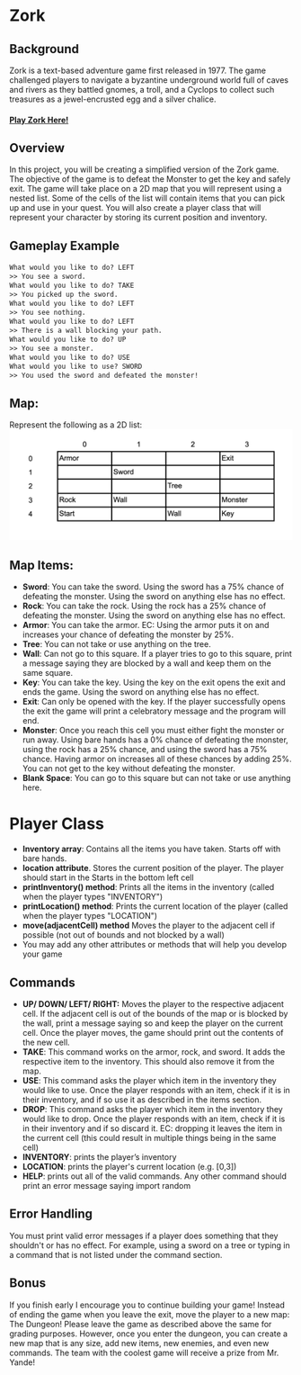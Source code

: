 # Zork
## Background
Zork is a text-based adventure game first released in 1977. The game challenged players to navigate a byzantine underground world full of caves and rivers as they battled gnomes, a troll, and a Cyclops to collect such treasures as a jewel-encrusted egg and a silver chalice.

#### [Play Zork Here!](https://www.retrogames.cz/play_1544-DOS.php?language=EN)

## Overview
In this project, you will be creating a simplified version of the Zork game. The objective of the game is to defeat the Monster to get the key and safely exit. The game will take place on a 2D map that you will represent using a nested list. Some of the cells of the list will contain items that you can pick up and use in your quest. You will also create a player class that will represent your character by storing its current position and inventory.

## Gameplay Example
```
What would you like to do? LEFT
>> You see a sword.
What would you like to do? TAKE
>> You picked up the sword.
What would you like to do? LEFT
>> You see nothing.
What would you like to do? LEFT
>> There is a wall blocking your path.
What would you like to do? UP
>> You see a monster.
What would you like to do? USE
What would you like to use? SWORD
>> You used the sword and defeated the monster!
```


## Map:
Represent the following as a 2D list:
![Screenshot 2023-02-24 at 10](map.png)


## Map Items:

- **Sword**:
You can take the sword. Using the sword has a 75% chance of defeating the monster. Using the sword on anything else has no effect.
- **Rock**:
You can take the rock. Using the rock has a 25% chance of defeating the monster. Using the sword on anything else has no effect.
- **Armor**: You can take the armor. EC: Using the armor puts it on and increases your chance of defeating the monster by 25%.
- **Tree**:
You can not take or use anything on the tree.
- **Wall**:
Can not go to this square. If a player tries to go to this square, print a message saying they are blocked by a wall and keep them on the same square.
- **Key**:
You can take the key. Using the key on the exit opens the exit and ends the game. Using the sword on anything else has no effect.
- **Exit**:
Can only be opened with the key. If the player successfully opens the exit the game will print a celebratory message and the program will end.
- **Monster**:
Once you reach this cell you must either fight the monster or run away. Using bare hands has a 0% chance of defeating the monster, using the rock has a 25% chance, and using the sword has a 75% chance. Having armor on increases all of these chances by adding 25%. You can not get to the key without defeating the monster.
- **Blank Space**:
You can go to this square but can not take or use anything here.



# Player Class
- **Inventory array**: Contains all the items you have taken. Starts off with bare hands. 
- **location attribute**. Stores the current position of the player. The player should start in the Starts in the bottom left cell
- **printInventory() method**: Prints all the items in the inventory (called when the player types "INVENTORY")
- **printLocation() method**: Prints the current location of the player (called when the player types "LOCATION")
- **move(adjacentCell) method** Moves the player to the adjacent cell if possible (not out of bounds and not blocked by a wall)
- You may add any other attributes or methods that will help you develop your game


## Commands
- **UP/ DOWN/ LEFT/ RIGHT:** Moves the player to the respective adjacent cell. If the adjacent cell is out of the bounds of the map or is blocked by the wall, print a message saying so and keep the player on the current cell. Once the player moves, the game should print out the contents of the new cell.
- **TAKE**: This command works on the armor, rock, and sword. It adds the respective item to the inventory. This should also remove it from the map.
- **USE**: This command asks the player which item in the inventory they would like to use. Once the player responds with an item, check if it is in their inventory, and if so use it as described in the items section.
- **DROP**: This command asks the player which item in the inventory they would like to drop. Once the player responds with an item, check if it is in their inventory and if so discard it. EC: dropping it leaves the item in the current cell (this could result in multiple things being in the same cell)
- **INVENTORY**: prints the player’s inventory
- **LOCATION**: prints the player's current location (e.g. [0,3])
- **HELP**: prints out all of the valid commands. Any other command should print an error message saying import random

## Error Handling
You must print valid error messages if a player does something that they shouldn't or has no effect. For example, using a sword on a tree or typing in a command that is not listed under the command section.

## Bonus
If you finish early I encourage you to continue building your game! Instead of ending the game when you leave the exit, move the player to a new map: The Dungeon! Please leave the game as described above the same for grading purposes. However, once you enter the dungeon, you can create a new map that is any size, add new items, new enemies, and even new commands. The team with the coolest game will receive a prize from Mr. Yande!